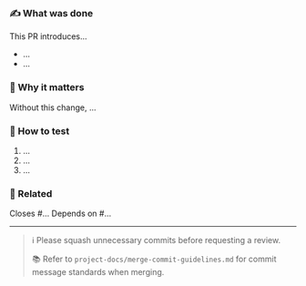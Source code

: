 <!--
📘 Pull Request Template
This file is used by GitHub to pre-fill new PRs in this repository.
It follows a narrative format inspired by the actual PRs used in this project, with comments guiding the contributor.
-->

### ✍️ What was done

<!--
Start with a short paragraph explaining the purpose and scope of the PR.
Then, list the key changes using bullet points.
Example:

This PR introduces documentation for properly setting up an SSH agent on the **host machine** to ensure Git and SSH operations work correctly inside the DevContainers.

- Added `project-docs/ssh-agent-setup.md` with a complete, copy-pasteable setup guide
- Updated `README.md` to reference this document and highlight that this step is required
-->

This PR introduces...

* ...
* ...

### 📌 Why it matters

<!--
Explain the motivation behind the change.
What problem does it solve? Why is this important for users or developers?
Example:

Without this change, ...

This improvement ensures that ... and helps prevent ...
-->

Without this change, ...

### 🧪 How to test

<!--
Provide reproducible steps that reviewers can follow to validate the changes.
Use numbered steps where possible.
Example:

1. Apply the setup in your host's `.zshrc` or `.bashrc`
2. Reopen terminal and verify `ssh-add -l` returns valid keys
3. Open DevContainer and run a Git command that requires SSH (e.g., `git pull` from a private repo)
-->

1. ...
2. ...
3. ...

### 📎 Related

<!--
List any related issues, pull requests, or discussions.
Use GitHub keywords to automatically link (e.g., Closes #123, Depends on #456)
Example:

Closes #...
Depends on #...

Other Example:

No related issues, but this prepares ground for future improvements to DevContainer onboarding.
-->

Closes #...
Depends on #...

---

> ℹ️ Please squash unnecessary commits before requesting a review.
>
> 📚 Refer to `project-docs/merge-commit-guidelines.md` for commit message standards when merging.
